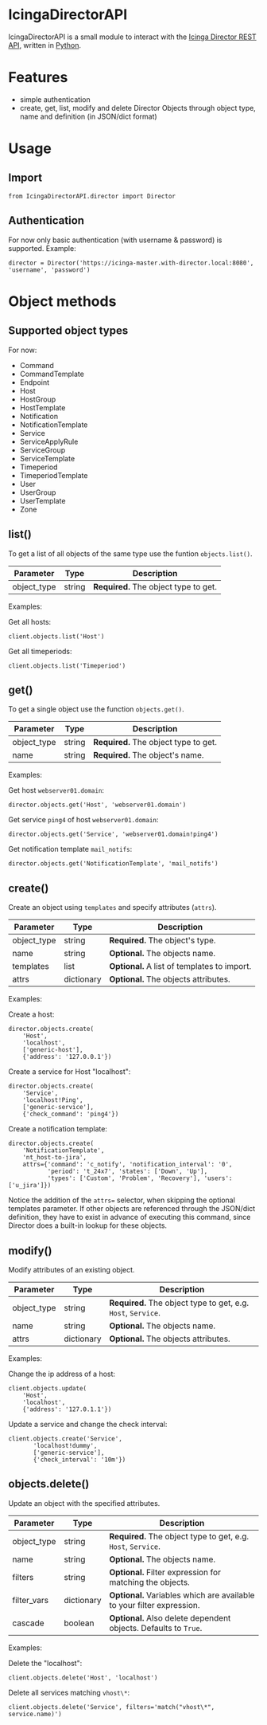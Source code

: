 # IcingaDirectorAPI

IcingaDirectorAPI is a small module to interact with the [Icinga Director REST API](https://icinga.com/docs/icinga-director/latest/doc/70-REST-API/), written in [Python](http://www.python.org).

# Features

- simple authentication
- create, get, list, modify and delete Director Objects through object type, name and definition (in JSON/dict format)

# Usage

## Import

    from IcingaDirectorAPI.director import Director

## Authentication

For now only basic authentication (with username & password) is supported.
Example:

    director = Director('https://icinga-master.with-director.local:8080', 'username', 'password')

# Object methods

## Supported object types

For now:
- Command
- CommandTemplate
- Endpoint
- Host
- HostGroup
- HostTemplate
- Notification
- NotificationTemplate
- Service
- ServiceApplyRule
- ServiceGroup
- ServiceTemplate
- Timeperiod
- TimeperiodTemplate
- User
- UserGroup
- UserTemplate
- Zone


## list()

To get a list of all objects of the same type use the funtion `objects.list()`.

| Parameter    | Type   | Description                           |
|--------------|--------|---------------------------------------|
| object\_type | string | **Required.** The object type to get. |

Examples:

Get all hosts:

    client.objects.list('Host')

Get all timeperiods:

    client.objects.list('Timeperiod')


## get()

To get a single object use the function `objects.get()`.

| Parameter    | Type   | Description                           |
|--------------|--------|---------------------------------------|
| object\_type | string | **Required.** The object type to get. |
| name         | string | **Required.** The object's name.      |

Examples:

Get host `webserver01.domain`:

    director.objects.get('Host', 'webserver01.domain')

Get service `ping4` of host `webserver01.domain`:

    director.objects.get('Service', 'webserver01.domain!ping4')

Get notification template `mail_notifs`:

    director.objects.get('NotificationTemplate', 'mail_notifs')


## create()

Create an object using `templates` and specify attributes (`attrs`).

| Parameter    | Type       | Description                                  |
|--------------|------------|----------------------------------------------|
| object\_type | string     | **Required.** The object's type.             |
 | name         | string     | **Optional.** The objects name.              |
 | templates    | list       | **Optional.** A list of templates to import. |
 | attrs        | dictionary | **Optional.** The objects attributes.        |

Examples:

Create a host:

    director.objects.create(
        'Host',
        'localhost',
        ['generic-host'],
        {'address': '127.0.0.1'})

Create a service for Host "localhost":

    director.objects.create(
        'Service',
        'localhost!Ping',
        ['generic-service'],
        {'check_command': 'ping4'})

Create a notification template:

    director.objects.create(
        'NotificationTemplate',
        'nt_host-to-jira',
        attrs={'command': 'c_notify', 'notification_interval': '0',
               'period': 't_24x7', 'states': ['Down', 'Up'],
               'types': ['Custom', 'Problem', 'Recovery'], 'users': ['u_jira']})

Notice the addition of the `attrs=` selector, when skipping the optional templates parameter.
If other objects are referenced through the JSON/dict definition, they have to exist in advance of executing this command, since Director does a built-in lookup for these objects.


## modify()

Modify attributes of an existing object.

| Parameter    | Type       | Description                                                   |
|--------------|------------|---------------------------------------------------------------|
| object\_type | string     | **Required.** The object type to get, e.g. `Host`, `Service`. |
| name         | string     | **Optional.** The objects name.                               |
| attrs        | dictionary | **Optional.** The objects attributes.                         |

Examples:

Change the ip address of a host:

    client.objects.update(
        'Host',
        'localhost',
        {'address': '127.0.1.1'})

Update a service and change the check interval:

    client.objects.create('Service',
           'localhost!dummy',
           ['generic-service'],
           {'check_interval': '10m'})


## <a id="objects-delete"></a> objects.delete()

Update an object with the specified attributes.

  Parameter     | Type       | Description
  --------------|------------|--------------
  object\_type  | string     | **Required.** The object type to get, e.g. `Host`, `Service`.
  name          | string     | **Optional.** The objects name.
  filters       | string     | **Optional.** Filter expression for matching the objects.
  filter\_vars  | dictionary | **Optional.** Variables which are available to your filter expression.
  cascade       | boolean    | **Optional.** Also delete dependent objects. Defaults to `True`.

Examples:

Delete the "localhost":

    client.objects.delete('Host', 'localhost')

Delete all services matching `vhost\*`:

    client.objects.delete('Service', filters='match("vhost\*", service.name)')
